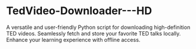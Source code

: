 # TedVideo-Downloader---HD
A versatile and user-friendly Python script for downloading high-definition TED videos. Seamlessly fetch and store your favorite TED talks locally. Enhance your learning experience with offline access.
